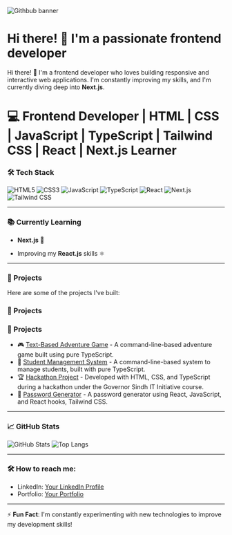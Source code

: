 ![Githbub banner](https://github.com/user-attachments/assets/68b6054c-e9df-4b30-b4b6-202ba182f818)


# Hi there! 👋 I'm a passionate frontend developer

Hi there! 👋 I'm a frontend developer who loves building responsive and interactive web applications. I'm constantly improving my skills, and I'm currently diving deep into **Next.js**.

# 💻 Frontend Developer | HTML | CSS | JavaScript | TypeScript | Tailwind CSS | React | Next.js Learner


### 🛠️ Tech Stack

![HTML5](https://img.shields.io/badge/html5-%23E34F26.svg?style=for-the-badge&logo=html5&logoColor=white)
![CSS3](https://img.shields.io/badge/css3-%231572B6.svg?style=for-the-badge&logo=css3&logoColor=white)
![JavaScript](https://img.shields.io/badge/javascript-%23323330.svg?style=for-the-badge&logo=javascript&logoColor=%23F7DF1E)
![TypeScript](https://img.shields.io/badge/typescript-%23007ACC.svg?style=for-the-badge&logo=typescript&logoColor=white)
![React](https://img.shields.io/badge/react-%2320232a.svg?style=for-the-badge&logo=react&logoColor=%2361DAFB)
![Next.js](https://img.shields.io/badge/next.js-%23000000.svg?style=for-the-badge&logo=nextdotjs&logoColor=white)
![Tailwind CSS](https://img.shields.io/badge/tailwindcss-%2338B2AC.svg?style=for-the-badge&logo=tailwind-css&logoColor=white)

---

### 📚 Currently Learning

- **Next.js** 🧠

- Improving my **React.js** skills ⚛️
  
---

### 🌱 Projects

Here are some of the projects I've built:

### 🌱 Projects

### 🌱 Projects

- 🎮 [Text-Based Adventure Game](https://github.com/Areeshakhan723/Text-Based-Adventure-Game) - A command-line-based adventure game built using pure TypeScript.
- 📘 [Student Management System](https://github.com/Areeshakhan723/Student_management_System_project_07) - A command-line-based system to manage students, built with pure TypeScript.
- 🏆 [Hackathon Project](https://github.com/Areeshakhan723/hackathone_milestone_5) - Developed with HTML, CSS, and TypeScript during a hackathon under the Governor Sindh IT Initiative course.
- 🔐 [Password Generator](https://github.com/Areeshakhan723/password_generator) - A password generator using React, JavaScript, and React hooks, Tailwind CSS.

---                                                 

### 📈 GitHub Stats

![GitHub Stats](https://github-readme-stats.vercel.app/api?username=your-github-username&show_icons=true&theme=radical)
![Top Langs](https://github-readme-stats.vercel.app/api/top-langs/?username=your-github-username&layout=compact&theme=radical)

---

### 🛠️ How to reach me:

- LinkedIn: [Your LinkedIn Profile](https://www.linkedin.com/in/areesha-khan-04bb07305/)
- Portfolio: [Your Portfolio](https://your-portfolio-link.com)

---

⚡ **Fun Fact**: I'm constantly experimenting with new technologies to improve my development skills!

